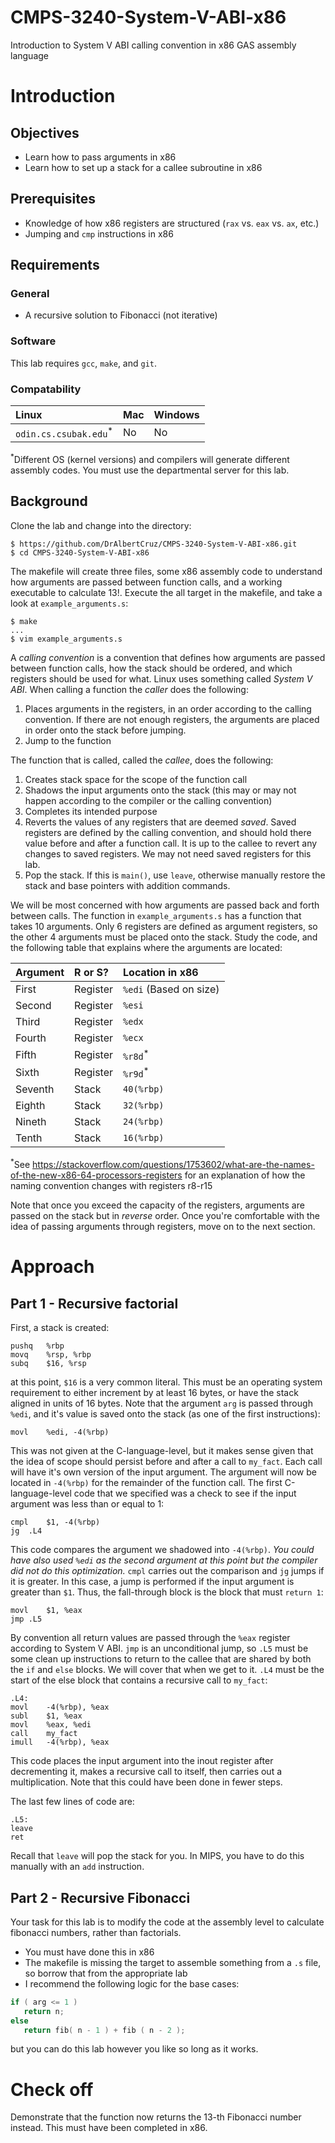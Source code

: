 # CMPS-3240-System-V-ABI-x86
Introduction to System V ABI calling convention in x86 GAS assembly language

# Introduction

## Objectives

* Learn how to pass arguments in x86
* Learn how to set up a stack for a callee subroutine in x86


## Prerequisites

* Knowledge of how x86 registers are structured (`rax` vs. `eax` vs. `ax`, etc.)
* Jumping and `cmp` instructions in x86

## Requirements

### General

* A recursive solution to Fibonacci (not iterative)

### Software

This lab requires `gcc`, `make`, and `git`.

### Compatability

| Linux | Mac | Windows |
| :--- | :--- | :--- |
| `odin.cs.csubak.edu`<sup>*</sup> | No | No |

<sup>*</sup>Different OS (kernel versions) and compilers will generate different assembly codes. You must use the departmental server for this lab.

## Background

Clone the lab and change into the directory:

```shell
$ https://github.com/DrAlbertCruz/CMPS-3240-System-V-ABI-x86.git
$ cd CMPS-3240-System-V-ABI-x86
```

The makefile will create three files, some x86 assembly code to understand how arguments are passed between function calls, and a working executable to calculate 13!. Execute the all target in the makefile, and take a look at `example_arguments.s`:

```shell
$ make
...
$ vim example_arguments.s
```

A *calling convention* is a convention that defines how arguments are passed between function calls, how the stack should be ordered, and which registers should be used for what. Linux uses something called *System V ABI*. When calling a function the *caller* does the following:

1. Places arguments in the registers, in an order according to the calling convention. If there are not enough registers, the arguments are placed in order onto the stack before jumping.
1. Jump to the function

The function that is called, called the *callee*, does the following:

1. Creates stack space for the scope of the function call
1. Shadows the input arguments onto the stack (this may or may not happen according to the compiler or the calling convention)
1. Completes its intended purpose
1. Reverts the values of any registers that are deemed *saved*. Saved registers are defined by the calling convention, and should hold there value before and after a function call. It is up to the callee to revert any changes to saved registers. We may not need saved registers for this lab.
1. Pop the stack. If this is `main()`, use `leave`, otherwise manually restore the stack and base pointers with addition commands.

We will be most concerned with how arguments are passed back and forth between calls. The function in `example_arguments.s` has a function that takes 10 arguments. Only 6 registers are defined as argument registers, so the other 4 arguments must be placed onto the stack. Study the code, and the following table that explains where the arguments are located:

| Argument | R or S? | Location in x86 |
| :--- | :--- | :--- |
| First | Register | `%edi` (Based on size) |
| Second | Register | `%esi` |
| Third | Register | `%edx` |
| Fourth | Register | `%ecx` |
| Fifth | Register | `%r8d`<sup>*</sup> |
| Sixth | Register | `%r9d`<sup>*</sup> |
| Seventh | Stack | `40(%rbp)` |
| Eighth | Stack | `32(%rbp)` |
| Nineth | Stack | `24(%rbp)` |
| Tenth | Stack | `16(%rbp)` |

<sup>*</sup>See https://stackoverflow.com/questions/1753602/what-are-the-names-of-the-new-x86-64-processors-registers for an explanation of how the naming convention changes with registers r8-r15

Note that once you exceed the capacity of the registers, arguments are passed on the stack but in *reverse* order. Once you're comfortable with the idea of passing arguments through registers, move on to the next section.

# Approach

## Part 1 - Recursive factorial

First, a stack is created:

```x86
pushq   %rbp
movq    %rsp, %rbp
subq    $16, %rsp
```

at this point, `$16` is a very common literal. This must be an operating system requirement to either increment by at least 16 bytes, or have the stack aligned in units of 16 bytes. Note that the argument `arg` is passed through `%edi`, and it's value is saved onto the stack (as one of the first instructions):

```x86
movl    %edi, -4(%rbp)
```

This was not given at the C-language-level, but it makes sense given that the idea of scope should persist before and after a call to `my_fact`. Each call will have it's own version of the input argument. The argument will now be located in `-4(%rbp)` for the remainder of the function call. The first C-language-level code that we specified was a check to see if the input argument was less than or equal to 1:

```x86
cmpl    $1, -4(%rbp)
jg  .L4
```

This code compares the argument we shadowed into `-4(%rbp)`. *You could have also used `%edi` as the second argument at this point but the compiler did not do this optimization.* `cmpl` carries out the comparison and `jg` jumps if it is greater. In this case, a jump is performed if the input argument is greater than `$1`. Thus, the fall-through block is the block that must `return 1`:

```x86
movl    $1, %eax
jmp .L5
```

By convention all return values are passed through the `%eax` register according to System V ABI. `jmp` is an unconditional jump, so `.L5` must be some clean up instructions to return to the callee that are shared by both the `if` and `else` blocks. We will cover that when we get to it. `.L4` must be the start of the else block that contains a recursive call to `my_fact`:

```x86
.L4:
movl    -4(%rbp), %eax
subl    $1, %eax
movl    %eax, %edi
call    my_fact
imull   -4(%rbp), %eax
```

This code places the input argument into the inout register after decrementing it, makes a recursive call to itself, then carries out a multiplication. Note that this could have been done in fewer steps.

The last few lines of code are:

```x86
.L5:
leave
ret
```

Recall that `leave` will pop the stack for you. In MIPS, you have to do this manually with an `add` instruction.

## Part 2 - Recursive Fibonacci

Your task for this lab is to modify the code at the assembly level to calculate fibonacci numbers, rather than factorials.

* You must have done this in x86
* The makefile is missing the target to assemble something from a `.s` file, so borrow that from the appropriate lab
* I recommend the following logic for the base cases:
```c
if ( arg <= 1 )
   return n;
else
   return fib( n - 1 ) + fib ( n - 2 );
```
but you can do this lab however you like so long as it works.

# Check off

Demonstrate that the function now returns the 13-th Fibonacci number instead. This must have been completed in x86.
